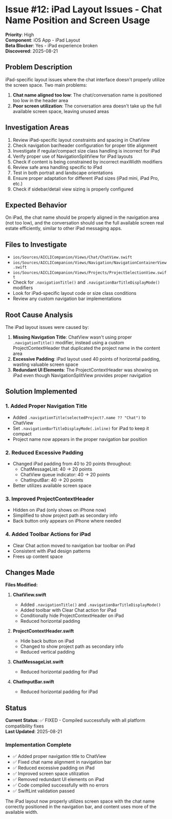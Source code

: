 # Issue #12: iPad Layout Issues - Chat Name Position and Screen Usage

**Priority**: High  
**Component**: iOS App - iPad Layout  
**Beta Blocker**: Yes - iPad experience broken  
**Discovered**: 2025-08-21

## Problem Description

iPad-specific layout issues where the chat interface doesn't properly utilize the screen space. Two main problems:

1. **Chat name aligned too low**: The chat/conversation name is positioned too low in the header area
2. **Poor screen utilization**: The conversation area doesn't take up the full available screen space, leaving unused areas

## Investigation Areas

1. Review iPad-specific layout constraints and spacing in ChatView
2. Check navigation bar/header configuration for proper title alignment
3. Investigate if regular/compact size class handling is incorrect for iPad
4. Verify proper use of NavigationSplitView for iPad layouts
5. Check if content is being constrained by incorrect maxWidth modifiers
6. Review safe area handling specific to iPad
7. Test in both portrait and landscape orientations
8. Ensure proper adaptation for different iPad sizes (iPad mini, iPad Pro, etc.)
9. Check if sidebar/detail view sizing is properly configured

## Expected Behavior

On iPad, the chat name should be properly aligned in the navigation area (not too low), and the conversation should use the full available screen real estate efficiently, similar to other iPad messaging apps.

## Files to Investigate

- `ios/Sources/AICLICompanion/Views/Chat/ChatView.swift`
- `ios/Sources/AICLICompanion/Views/Navigation/NavigationContainerView.swift`
- `ios/Sources/AICLICompanion/Views/Projects/ProjectSelectionView.swift`
- Check for `.navigationTitle()` and `.navigationBarTitleDisplayMode()` modifiers
- Look for iPad-specific layout code or size class conditions
- Review any custom navigation bar implementations

## Root Cause Analysis

The iPad layout issues were caused by:

1. **Missing Navigation Title**: ChatView wasn't using proper `.navigationTitle()` modifier, instead using a custom ProjectContextHeader that duplicated the project name in the content area
2. **Excessive Padding**: iPad layout used 40 points of horizontal padding, wasting valuable screen space
3. **Redundant UI Elements**: The ProjectContextHeader was showing on iPad even though NavigationSplitView provides proper navigation

## Solution Implemented

### 1. Added Proper Navigation Title
- Added `.navigationTitle(selectedProject?.name ?? "Chat")` to ChatView
- Set `.navigationBarTitleDisplayMode(.inline)` for iPad to keep it compact
- Project name now appears in the proper navigation bar position

### 2. Reduced Excessive Padding
- Changed iPad padding from 40 to 20 points throughout:
  - ChatMessageList: 40 → 20 points
  - ChatView queue indicator: 40 → 20 points  
  - ChatInputBar: 40 → 20 points
- Better utilizes available screen space

### 3. Improved ProjectContextHeader
- Hidden on iPad (only shows on iPhone now)
- Simplified to show project path as secondary info
- Back button only appears on iPhone where needed

### 4. Added Toolbar Actions for iPad
- Clear Chat action moved to navigation bar toolbar on iPad
- Consistent with iPad design patterns
- Frees up content space

## Changes Made

**Files Modified:**
1. **ChatView.swift**
   - Added `.navigationTitle()` and `.navigationBarTitleDisplayMode()`
   - Added toolbar with Clear Chat action for iPad
   - Conditionally hide ProjectContextHeader on iPad
   - Reduced horizontal padding

2. **ProjectContextHeader.swift**
   - Hide back button on iPad
   - Changed to show project path as secondary info
   - Reduced vertical padding

3. **ChatMessageList.swift**
   - Reduced horizontal padding for iPad

4. **ChatInputBar.swift**
   - Reduced horizontal padding for iPad

## Status

**Current Status**: ✅ FIXED - Compiled successfully with all platform compatibility fixes  
**Last Updated**: 2025-08-21

### Implementation Complete

- ✅ Added proper navigation title to ChatView
- ✅ Fixed chat name alignment in navigation bar
- ✅ Reduced excessive padding on iPad
- ✅ Improved screen space utilization
- ✅ Removed redundant UI elements on iPad
- ✅ Code compiled successfully with no errors
- ✅ SwiftLint validation passed

The iPad layout now properly utilizes screen space with the chat name correctly positioned in the navigation bar, and content uses more of the available width.